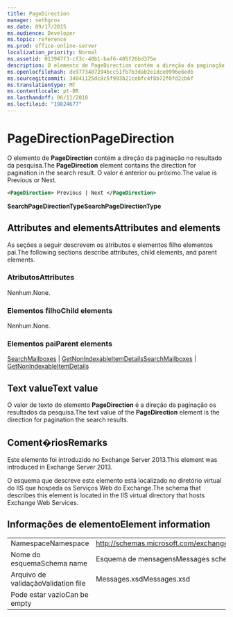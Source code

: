 ```yaml
---
title: PageDirection
manager: sethgros
ms.date: 09/17/2015
ms.audience: Developer
ms.topic: reference
ms.prod: office-online-server
localization_priority: Normal
ms.assetid: 013947f3-cf3c-40b1-baf6-405f26bd375e
description: O elemento de PageDirection contém a direção da paginação no resultado da pesquisa. O valor é anterior ou próximo.
ms.openlocfilehash: de9773407294bcc51fb7b3dab2e1dce0996e6edb
ms.sourcegitcommit: 34041125dc8c5f993b21cebfc4f8b72f0fd2cb6f
ms.translationtype: MT
ms.contentlocale: pt-BR
ms.lasthandoff: 06/11/2018
ms.locfileid: "19824677"
---
```

# <a name="pagedirection"></a><span data-ttu-id="7cf37-104">PageDirection</span><span class="sxs-lookup"><span data-stu-id="7cf37-104">PageDirection</span></span>

<span data-ttu-id="7cf37-105">O elemento de **PageDirection** contém a direção da paginação no resultado da pesquisa.</span><span class="sxs-lookup"><span data-stu-id="7cf37-105">The **PageDirection** element contains the direction for pagination in the search result.</span></span> <span data-ttu-id="7cf37-106">O valor é anterior ou próximo.</span><span class="sxs-lookup"><span data-stu-id="7cf37-106">The value is Previous or Next.</span></span> 
  
```XML
<PageDirection> Previous | Next </PageDirection>
```

 <span data-ttu-id="7cf37-107">**SearchPageDirectionType**</span><span class="sxs-lookup"><span data-stu-id="7cf37-107">**SearchPageDirectionType**</span></span>
## <a name="attributes-and-elements"></a><span data-ttu-id="7cf37-108">Attributes and elements</span><span class="sxs-lookup"><span data-stu-id="7cf37-108">Attributes and elements</span></span>

<span data-ttu-id="7cf37-109">As seções a seguir descrevem os atributos e elementos filho elementos pai.</span><span class="sxs-lookup"><span data-stu-id="7cf37-109">The following sections describe attributes, child elements, and parent elements.</span></span>
  
### <a name="attributes"></a><span data-ttu-id="7cf37-110">Atributos</span><span class="sxs-lookup"><span data-stu-id="7cf37-110">Attributes</span></span>

<span data-ttu-id="7cf37-111">Nenhum.</span><span class="sxs-lookup"><span data-stu-id="7cf37-111">None.</span></span>
  
### <a name="child-elements"></a><span data-ttu-id="7cf37-112">Elementos filho</span><span class="sxs-lookup"><span data-stu-id="7cf37-112">Child elements</span></span>

<span data-ttu-id="7cf37-113">Nenhum.</span><span class="sxs-lookup"><span data-stu-id="7cf37-113">None.</span></span>
  
### <a name="parent-elements"></a><span data-ttu-id="7cf37-114">Elementos pai</span><span class="sxs-lookup"><span data-stu-id="7cf37-114">Parent elements</span></span>

<span data-ttu-id="7cf37-115">[SearchMailboxes](searchmailboxes.md) | [GetNonIndexableItemDetails](getnonindexableitemdetails.md)</span><span class="sxs-lookup"><span data-stu-id="7cf37-115">[SearchMailboxes](searchmailboxes.md) | [GetNonIndexableItemDetails](getnonindexableitemdetails.md)</span></span>
  
## <a name="text-value"></a><span data-ttu-id="7cf37-116">Text value</span><span class="sxs-lookup"><span data-stu-id="7cf37-116">Text value</span></span>

<span data-ttu-id="7cf37-117">O valor de texto do elemento **PageDirection** é a direção da paginação os resultados da pesquisa.</span><span class="sxs-lookup"><span data-stu-id="7cf37-117">The text value of the **PageDirection** element is the direction for pagination the search results.</span></span> 
  
## <a name="remarks"></a><span data-ttu-id="7cf37-118">Coment�rios</span><span class="sxs-lookup"><span data-stu-id="7cf37-118">Remarks</span></span>

<span data-ttu-id="7cf37-119">Este elemento foi introduzido no Exchange Server 2013.</span><span class="sxs-lookup"><span data-stu-id="7cf37-119">This element was introduced in Exchange Server 2013.</span></span>
  
<span data-ttu-id="7cf37-120">O esquema que descreve este elemento está localizado no diretório virtual do IIS que hospeda os Serviços Web do Exchange.</span><span class="sxs-lookup"><span data-stu-id="7cf37-120">The schema that describes this element is located in the IIS virtual directory that hosts Exchange Web Services.</span></span>
  
## <a name="element-information"></a><span data-ttu-id="7cf37-121">Informações de elemento</span><span class="sxs-lookup"><span data-stu-id="7cf37-121">Element information</span></span>

|||
|:-----|:-----|
|<span data-ttu-id="7cf37-122">Namespace</span><span class="sxs-lookup"><span data-stu-id="7cf37-122">Namespace</span></span>  <br/> |http://schemas.microsoft.com/exchange/services/2006/messages  <br/> |
|<span data-ttu-id="7cf37-123">Nome do esquema</span><span class="sxs-lookup"><span data-stu-id="7cf37-123">Schema name</span></span>  <br/> |<span data-ttu-id="7cf37-124">Esquema de mensagens</span><span class="sxs-lookup"><span data-stu-id="7cf37-124">Messages schema</span></span>  <br/> |
|<span data-ttu-id="7cf37-125">Arquivo de validação</span><span class="sxs-lookup"><span data-stu-id="7cf37-125">Validation file</span></span>  <br/> |<span data-ttu-id="7cf37-126">Messages.xsd</span><span class="sxs-lookup"><span data-stu-id="7cf37-126">Messages.xsd</span></span>  <br/> |
|<span data-ttu-id="7cf37-127">Pode estar vazio</span><span class="sxs-lookup"><span data-stu-id="7cf37-127">Can be empty</span></span>  <br/> ||
   

